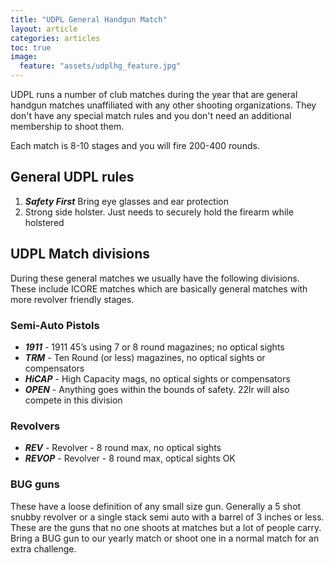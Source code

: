 ```yaml
---
title: "UDPL General Handgun Match"
layout: article
categories: articles
toc: true
image:
  feature: "assets/udplhg_feature.jpg"
---
```


UDPL runs a number of club matches during the year that are general handgun matches unaffiliated with any other shooting organizations. They don't have any special match rules and you don't need an additional membership to shoot them. 

Each match is 8-10 stages and you will fire 200-400 rounds.

## General UDPL rules

1. ***Safety First*** Bring eye glasses and ear protection
1. Strong side holster. Just needs to securely hold the firearm while holstered


## UDPL Match divisions

During these general matches we usually have the following divisions. These include ICORE matches which are basically general matches with more revolver friendly stages.

### Semi-Auto Pistols

* ***1911*** - 1911 45’s using 7 or 8 round magazines; no optical sights
* ***TRM*** - Ten Round (or less) magazines, no optical sights or compensators
* ***HiCAP*** - High Capacity mags, no optical sights or compensators
* ***OPEN*** - Anything goes within the bounds of safety. 22lr will also compete in this division
 
### Revolvers

* ***REV*** - Revolver - 8 round max, no optical sights
* ***REVOP*** - Revolver - 8 round max, optical sights OK

### BUG guns

These have a loose definition of any small size gun. Generally a 5 shot snubby revolver or a single stack semi auto with a barrel of 3 inches or less. These are the guns that no one shoots at matches but a lot of people carry. Bring a BUG gun to our yearly match or shoot one in a normal match for an extra challenge.

